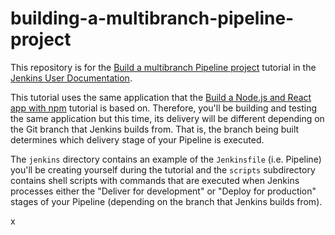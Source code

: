 # building-a-multibranch-pipeline-project

This repository is for the
[Build a multibranch Pipeline project](https://jenkins.io/doc/tutorials/build-a-multibranch-pipeline-project/)
tutorial in the [Jenkins User Documentation](https://jenkins.io/doc/).

This tutorial uses the same application that the [Build a Node.js and React app
with
npm](https://jenkins.io/doc/tutorials/build-a-node-js-and-react-app-with-npm/)
tutorial is based on. Therefore, you'll be building and testing the same
application but this time, its delivery will be different depending on the Git
branch that Jenkins builds from. That is, the branch being built determines
which delivery stage of your Pipeline is executed.

The `jenkins` directory contains an example of the `Jenkinsfile` (i.e. Pipeline)
you'll be creating yourself during the tutorial and the `scripts` subdirectory
contains shell scripts with commands that are executed when Jenkins processes
either the "Deliver for development" or "Deploy for production" stages of your
Pipeline (depending on the branch that Jenkins builds from).

x
